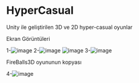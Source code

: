 # HyperCasual
Unity ile geliştirilen 3D ve 2D hyper-casual oyunlar

Ekran Görüntüleri

1-![image](https://user-images.githubusercontent.com/76616459/215290860-af7ef510-8d38-4f9e-aea2-ddc0bad76709.png)
2-![image](https://user-images.githubusercontent.com/76616459/215291155-fa313c45-a5f8-4658-b435-fc97f205f39f.png)
![image](https://user-images.githubusercontent.com/76616459/215291051-26f4b2da-e55b-464f-878b-d105bb2c4347.png)
3-![image](https://user-images.githubusercontent.com/76616459/215295661-340b8511-4367-4f6f-b88e-37b5d03080cf.png)

FireBalls3D oyununun kopyası

4-![image](https://user-images.githubusercontent.com/76616459/215296018-4bf1464c-80f7-4a24-a326-be250091e1e2.png)

